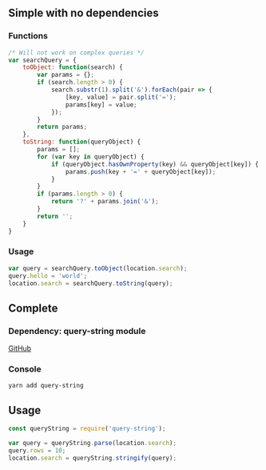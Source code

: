 ---
---

## Simple with no dependencies
### Functions
```javascript
/* Will not work on complex queries */
var searchQuery = {
    toObject: function(search) {
        var params = {};
        if (search.length > 0) {
            search.substr(1).split('&').forEach(pair => {
                [key, value] = pair.split('=');
                params[key] = value;
            });
        }
        return params;
    },
    toString: function(queryObject) {
        params = [];
        for (var key in queryObject) {
            if (queryObject.hasOwnProperty(key) && queryObject[key]) {
                params.push(key + '=' + queryObject[key]);
            }
        }
        if (params.length > 0) {
            return '?' + params.join('&');
        }
        return '';
    }
}
```

### Usage
```javascript
var query = searchQuery.toObject(location.search);
query.hello = 'world';
location.search = searchQuery.toString(query);
```

## Complete
### Dependency: query-string module
[GitHub](https://github.com/sindresorhus/query-string)

### Console
```
yarn add query-string
```

## Usage
```javascript
const queryString = require('query-string');

var query = queryString.parse(location.search);
query.rows = 10;
location.search = queryString.stringify(query);
```

